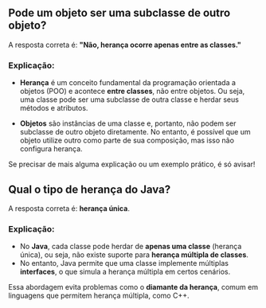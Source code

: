 
## Pode um objeto ser uma subclasse de outro objeto?

A resposta correta é: **"Não, herança ocorre apenas entre as classes."**

### Explicação:

- **Herança** é um conceito fundamental da programação orientada a objetos (POO) e acontece **entre classes**, não entre objetos. Ou seja, uma classe pode ser uma subclasse de outra classe e herdar seus métodos e atributos.
    
- **Objetos** são instâncias de uma classe e, portanto, não podem ser subclasse de outro objeto diretamente. No entanto, é possível que um objeto utilize outro como parte de sua composição, mas isso não configura herança.
    

Se precisar de mais alguma explicação ou um exemplo prático, é só avisar!


## Qual o tipo de herança do Java?

A resposta correta é: **herança única**.

### Explicação:

- No **Java**, cada classe pode herdar de **apenas uma classe** (herança única), ou seja, não existe suporte para **herança múltipla de classes**.
- No entanto, Java permite que uma classe implemente múltiplas **interfaces**, o que simula a herança múltipla em certos cenários.

Essa abordagem evita problemas como o **diamante da herança**, comum em linguagens que permitem herança múltipla, como C++.